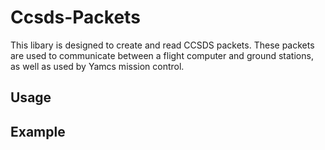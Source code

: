 # Ccsds-Packets
This libary is designed to create and read CCSDS packets.
These packets are used to communicate between a flight computer and ground stations, as well as used by Yamcs mission control. 

## Usage

## Example
